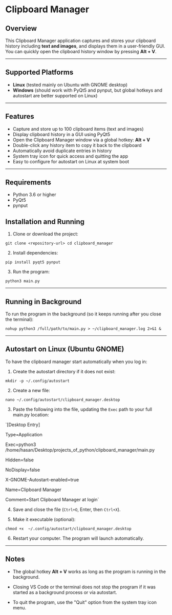 # Clipboard Manager

## Overview

This Clipboard Manager application captures and stores your clipboard history including **text and images**, and displays them in a user-friendly GUI.  
You can quickly open the clipboard history window by pressing **Alt + V**.

---

## Supported Platforms

- **Linux** (tested mainly on Ubuntu with GNOME desktop)  
- **Windows** (should work with PyQt5 and pynput, but global hotkeys and autostart are better supported on Linux)

---

## Features

- Capture and store up to 100 clipboard items (text and images)  
- Display clipboard history in a GUI using PyQt5  
- Open the Clipboard Manager window via a global hotkey: **Alt + V**  
- Double-click any history item to copy it back to the clipboard  
- Automatically avoid duplicate entries in history  
- System tray icon for quick access and quitting the app  
- Easy to configure for autostart on Linux at system boot

---

## Requirements

- Python 3.6 or higher  
- PyQt5  
- pynput


## Installation and Running

1. Clone or download the project:
  
`git clone <repository-url> cd clipboard_manager` 

2.  Install dependencies:

`pip install pyqt5 pynput` 

3.  Run the program:


`python3 main.py` 

----------

## Running in Background

To run the program in the background (so it keeps running after you close the terminal):


`nohup python3 /full/path/to/main.py > ~/clipboard_manager.log 2>&1 &` 

----------

## Autostart on Linux (Ubuntu GNOME)

To have the clipboard manager start automatically when you log in:

1.  Create the autostart directory if it does not exist:


`mkdir -p ~/.config/autostart` 

2.  Create a new file:


`nano ~/.config/autostart/clipboard_manager.desktop` 

3.  Paste the following into the file, updating the `Exec` path to your full main.py location:
    

`[Desktop Entry]  

Type=Application 

Exec=python3 /home/hasan/Desktop/projects_of_python/clipboard_manager/main.py 

Hidden=false  

NoDisplay=false  

X-GNOME-Autostart-enabled=true 

Name=Clipboard Manager 

Comment=Start Clipboard Manager at login` 


4.  Save and close the file (`Ctrl+O`, Enter, then `Ctrl+X`).
    
    
5.  Make it executable (optional):

`chmod +x 
~/.config/autostart/clipboard_manager.desktop` 

6.  Restart your computer. The program will launch automatically.
    

----------

## Notes

-   The global hotkey **Alt + V** works as long as the program is running in the background.
    
-   Closing VS Code or the terminal does not stop the program if it was started as a background process or via autostart.
    
-   To quit the program, use the "Quit" option from the system tray icon menu.
